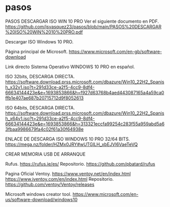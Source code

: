 # pasos
PASOS DESCARGAR ISO WIN 10 PRO
Ver el siguiente documento en PDF. 
https://github.com/jsvasquez23/pasos/blob/main/PASOS%20DESCARGAR%20ISO%20WIN%2010%20PRO.pdf

Descargar ISO Windows 10 PRO.

Página principal de Microsoft.
https://www.microsoft.com/en-gb/software-download

Link directo Sistema Operativo WINDOWS 10 PRO en español.

ISO 32bits, DESCARGA DIRECTA.
https://software.download.prss.microsoft.com/dbazure/Win10_22H2_Spanish_x32v1.iso?t=291d33ce-a2f5-4cc9-8df4-66634144423e&e=1693853866&h=f927d63768b4aed443087165a4a59ca0ffb1e407ae687b20715712d9f8052613 

ISO 64bits, DESCARGA DIRECTA.
https://software.download.prss.microsoft.com/dbazure/Win10_22H2_Spanish_x64v1.iso?t=291d33ce-a2f5-4cc9-8df4-66634144423e&e=1693853866&h=313321eccfa99254c283f55a959abd5a63fbaa9986679fa4c02f61a30f64938e 

ENLACE DE DESCARGA ISO WINDOWS 10 PRO 32/64 BITS.
https://mega.nz/folder/HZMx0JRY#wUTGlLH_xbEJVl6VaeTeVQ

CREAR MEMORIA USB DE ARRANQUE

Rufus.
https://rufus.ie/es/
Repositorio.
https://github.com/pbatard/rufus

Pagina Oficial Ventoy.
https://www.ventoy.net/en/index.html
https://www.iventoy.com/en/index.html
Repositorio.
https://github.com/ventoy/Ventoy/releases

Microsoft windows creator tool.
https://www.microsoft.com/en-us/software-download/windows10
